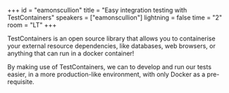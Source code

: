 +++
id = "eamonscullion"
title = "Easy integration testing with TestContainers"
speakers = ["eamonscullion"]
lightning = false
time = "2"
room = "LT"
+++

TestContainers is an open source library that allows you to containerise your external resource dependencies, like databases, web browsers, or anything that can run in a docker container!

By making use of TestContainers, we can to develop and run our tests easier, in a more production-like environment, with only Docker as a pre-requisite.